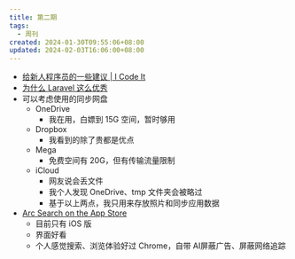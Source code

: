 ```yaml
---
title: 第二期
tags:
  - 周刊
created: 2024-01-30T09:55:06+08:00
updated: 2024-02-03T16:06:00+08:00
---
```


- [给新人程序员的一些建议 | I Code It](https://icodeit.org/2017/07/tips-for-newbies/)
- [为什么 Laravel 这么优秀](https://godruoyi.com/posts/why-laravel)
- 可以考虑使用的同步网盘
  - OneDrive
    - 我在用，白嫖到 15G 空间，暂时够用
  - Dropbox
    - 我看到的除了贵都是优点
  - Mega
    - 免费空间有 20G，但有传输流量限制
  - iCloud
    - 网友说会丢文件
    - 我个人发现 OneDrive、tmp 文件夹会被略过
    - 基于以上两点，我只用来存放照片和同步应用数据
- [‎Arc Search on the App Store](https://apps.apple.com/us/app/arc-search/id6472513080)
  - 目前只有 iOS 版
  - 界面好看
  - 个人感觉搜索、浏览体验好过 Chrome，自带 AI屏蔽广告、屏蔽网络追踪
  